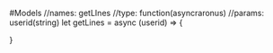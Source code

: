 #Models
//names: getLInes
//type: function(asyncraronus)
//params: userid(string)
let getLines = async (userid) => {
    
}